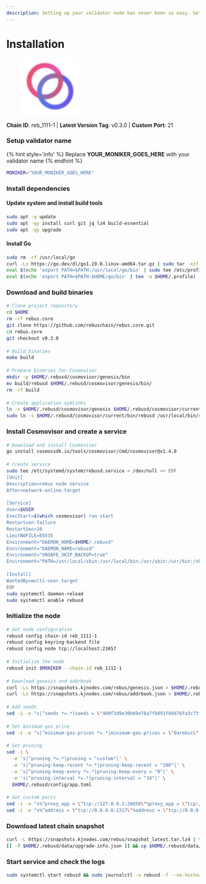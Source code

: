 ```yaml
---
description: Setting up your validator node has never been so easy. Get your validator running in minutes by following step by step instructions.
---
```


# Installation

<figure><img src="https://raw.githubusercontent.com/kj89/cosmos-images/main/logos/rebus.png" width="150" alt=""><figcaption></figcaption></figure>

**Chain ID**: reb_1111-1 | **Latest Version Tag**: v0.3.0 | **Custom Port**: 21

### Setup validator name

{% hint style='info' %}
Replace **YOUR_MONIKER_GOES_HERE** with your validator name
{% endhint %}

```bash
MONIKER="YOUR_MONIKER_GOES_HERE"
```

### Install dependencies

#### Update system and install build tools

```bash
sudo apt -q update
sudo apt -qy install curl git jq lz4 build-essential
sudo apt -qy upgrade
```

#### Install Go

```bash
sudo rm -rf /usr/local/go
curl -Ls https://go.dev/dl/go1.19.8.linux-amd64.tar.gz | sudo tar -xzf - -C /usr/local
eval $(echo 'export PATH=$PATH:/usr/local/go/bin' | sudo tee /etc/profile.d/golang.sh)
eval $(echo 'export PATH=$PATH:$HOME/go/bin' | tee -a $HOME/.profile)
```

### Download and build binaries

```bash
# Clone project repository
cd $HOME
rm -rf rebus.core
git clone https://github.com/rebuschain/rebus.core.git
cd rebus.core
git checkout v0.3.0

# Build binaries
make build

# Prepare binaries for Cosmovisor
mkdir -p $HOME/.rebusd/cosmovisor/genesis/bin
mv build/rebusd $HOME/.rebusd/cosmovisor/genesis/bin/
rm -rf build

# Create application symlinks
ln -s $HOME/.rebusd/cosmovisor/genesis $HOME/.rebusd/cosmovisor/current
sudo ln -s $HOME/.rebusd/cosmovisor/current/bin/rebusd /usr/local/bin/rebusd
```

### Install Cosmovisor and create a service

```bash
# Download and install Cosmovisor
go install cosmossdk.io/tools/cosmovisor/cmd/cosmovisor@v1.4.0

# Create service
sudo tee /etc/systemd/system/rebusd.service > /dev/null << EOF
[Unit]
Description=rebus node service
After=network-online.target

[Service]
User=$USER
ExecStart=$(which cosmovisor) run start
Restart=on-failure
RestartSec=10
LimitNOFILE=65535
Environment="DAEMON_HOME=$HOME/.rebusd"
Environment="DAEMON_NAME=rebusd"
Environment="UNSAFE_SKIP_BACKUP=true"
Environment="PATH=/usr/local/sbin:/usr/local/bin:/usr/sbin:/usr/bin:/sbin:/bin:/usr/games:/usr/local/games:/snap/bin:$HOME/.rebusd/cosmovisor/current/bin"

[Install]
WantedBy=multi-user.target
EOF
sudo systemctl daemon-reload
sudo systemctl enable rebusd
```

### Initialize the node

```bash
# Set node configuration
rebusd config chain-id reb_1111-1
rebusd config keyring-backend file
rebusd config node tcp://localhost:21657

# Initialize the node
rebusd init $MONIKER --chain-id reb_1111-1

# Download genesis and addrbook
curl -Ls https://snapshots.kjnodes.com/rebus/genesis.json > $HOME/.rebusd/config/genesis.json
curl -Ls https://snapshots.kjnodes.com/rebus/addrbook.json > $HOME/.rebusd/config/addrbook.json

# Add seeds
sed -i -e "s|^seeds *=.*|seeds = \"400f3d9e30b69e78a7fb891f60d76fa3c73f0ecc@rebus.rpc.kjnodes.com:21659\"|" $HOME/.rebusd/config/config.toml

# Set minimum gas price
sed -i -e "s|^minimum-gas-prices *=.*|minimum-gas-prices = \"0arebus\"|" $HOME/.rebusd/config/app.toml

# Set pruning
sed -i \
  -e 's|^pruning *=.*|pruning = "custom"|' \
  -e 's|^pruning-keep-recent *=.*|pruning-keep-recent = "100"|' \
  -e 's|^pruning-keep-every *=.*|pruning-keep-every = "0"|' \
  -e 's|^pruning-interval *=.*|pruning-interval = "19"|' \
  $HOME/.rebusd/config/app.toml

# Set custom ports
sed -i -e "s%^proxy_app = \"tcp://127.0.0.1:26658\"%proxy_app = \"tcp://127.0.0.1:21658\"%; s%^laddr = \"tcp://127.0.0.1:26657\"%laddr = \"tcp://127.0.0.1:21657\"%; s%^pprof_laddr = \"localhost:6060\"%pprof_laddr = \"localhost:21060\"%; s%^laddr = \"tcp://0.0.0.0:26656\"%laddr = \"tcp://0.0.0.0:21656\"%; s%^prometheus_listen_addr = \":26660\"%prometheus_listen_addr = \":21660\"%" $HOME/.rebusd/config/config.toml
sed -i -e "s%^address = \"tcp://0.0.0.0:1317\"%address = \"tcp://0.0.0.0:21317\"%; s%^address = \":8080\"%address = \":21080\"%; s%^address = \"0.0.0.0:9090\"%address = \"0.0.0.0:21090\"%; s%^address = \"0.0.0.0:9091\"%address = \"0.0.0.0:21091\"%; s%^address = \"0.0.0.0:8545\"%address = \"0.0.0.0:21545\"%; s%^ws-address = \"0.0.0.0:8546\"%ws-address = \"0.0.0.0:21546\"%" $HOME/.rebusd/config/app.toml
```

### Download latest chain snapshot

```bash
curl -L https://snapshots.kjnodes.com/rebus/snapshot_latest.tar.lz4 | tar -Ilz4 -xf - -C $HOME/.rebusd
[[ -f $HOME/.rebusd/data/upgrade-info.json ]] && cp $HOME/.rebusd/data/upgrade-info.json $HOME/.rebusd/cosmovisor/genesis/upgrade-info.json
```

### Start service and check the logs

```bash
sudo systemctl start rebusd && sudo journalctl -u rebusd -f --no-hostname -o cat
```
